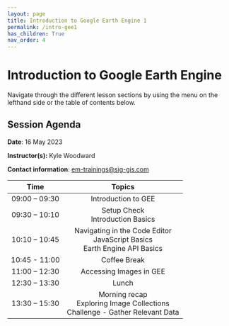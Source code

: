 ```yaml
---
layout: page
title: Introduction to Google Earth Engine 1
permalink: /intro-gee1
has_children: True
nav_order: 4
---
```


# Introduction to Google Earth Engine
Navigate through the different lesson sections by using the menu on the lefthand side or the table of contents below.

## Session Agenda

**Date**: 16 May 2023

**Instructor(s):** Kyle Woodward

**Contact information**: [em-trainings@sig-gis.com](em-trainings@sig-gis.com)

|      Time     |                                                                                                       Topics                                                                                                      |
|:-------------:|:-----------------------------------------------------------------------------------------------------------------------------------------------------------------------------------------------------------------:|
| 09:00 – 09:30 |                   Introduction to GEE           |
| 09:30 – 10:10  |Setup Check<br>Introduction Basics                                                                                |
| 10:10 – 10:45  |Navigating in the Code Editor<br>JavaScript Basics<br>Earth Engine API Basics                                                                                |
| 10:45 - 11:00   |                                Coffee Break                                 |
| 11:00 – 12:30 |                           Accessing Images in GEE
| 12:30 – 13:30 |                                 Lunch                                   |
| 13:30 – 15:30  |            Morning recap<br>Exploring Image Collections<br>Challenge - Gather Relevant Data    |
